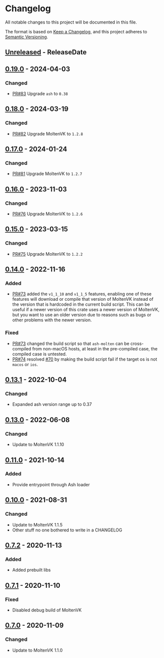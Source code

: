 <!-- markdownlint-disable blanks-around-headings blanks-around-lists no-duplicate-heading -->

# Changelog
All notable changes to this project will be documented in this file.

The format is based on [Keep a Changelog](https://keepachangelog.com/en/1.0.0/),
and this project adheres to [Semantic Versioning](https://semver.org/spec/v2.0.0.html).

<!-- next-header -->
## [Unreleased] - ReleaseDate

## [0.19.0] - 2024-04-03
### Changed
- [PR#83](https://github.com/EmbarkStudios/ash-molten/pull/83) Upgrade `ash` to `0.38`

## [0.18.0] - 2024-03-19
### Changed
- [PR#82](https://github.com/EmbarkStudios/ash-molten/pull/82) Upgrade MoltenVK to `1.2.8`

## [0.17.0] - 2024-01-24
### Changed
- [PR#81](https://github.com/EmbarkStudios/ash-molten/pull/81) Upgrade MoltenVK to `1.2.7`

## [0.16.0] - 2023-11-03
### Changed
- [PR#76](https://github.com/EmbarkStudios/ash-molten/pull/76) Upgrade MoltenVK to `1.2.6`

## [0.15.0] - 2023-03-15
### Changed
- [PR#75](https://github.com/EmbarkStudios/ash-molten/pull/75) Upgrade MoltenVK to `1.2.2`

## [0.14.0] - 2022-11-16
### Added
- [PR#73](https://github.com/EmbarkStudios/ash-molten/pull/73) added the `v1_1_10` and `v1_1_5` features, enabling one of these features will download or compile that version of MoltenVK instead of the version that is hardcoded in the current build script. This can be useful if a newer version of this crate uses a newer version of MoltenVK, but you want to use an older version due to reasons such as bugs or other problems with the newer version.

### Fixed
- [PR#73](https://github.com/EmbarkStudios/ash-molten/pull/73) changed the build script so that `ash-molten` can be cross-compiled from non-macOS hosts, at least in the pre-compiled case, the compiled case is untested.
- [PR#74](https://github.com/EmbarkStudios/ash-molten/pull/74) resolved [#70](https://github.com/EmbarkStudios/ash-molten/issues/70) by making the build script fail if the target os is not `macos` or `ios`.

## [0.13.1] - 2022-10-04
### Changed
- Expanded ash version range up to 0.37

## [0.13.0] - 2022-06-08
### Changed
- Update to MoltenVK 1.1.10

## [0.11.0] - 2021-10-14
### Added
- Provide entrypoint through Ash loader

## [0.10.0] - 2021-08-31
### Changed
- Update to MoltenVK 1.1.5
- Other stuff no one bothered to write in a CHANGELOG

## [0.7.2] - 2020-11-13
### Added
- Added prebuilt libs

## [0.7.1] - 2020-11-10
### Fixed
- Disabled debug build of MoltenVK

## [0.7.0] - 2020-11-09
### Changed
- Update to MoltenVK 1.1.0

<!-- next-url -->
[Unreleased]: https://github.com/EmbarkStudios/ash-molten/compare/0.19.0...HEAD
[0.19.0]: https://github.com/EmbarkStudios/ash-molten/compare/0.18.0...0.19.0
[0.18.0]: https://github.com/EmbarkStudios/ash-molten/compare/0.17.0...0.18.0
[0.17.0]: https://github.com/EmbarkStudios/ash-molten/compare/0.16.0...0.17.0
[0.16.0]: https://github.com/EmbarkStudios/ash-molten/compare/0.15.0...0.16.0
[0.15.0]: https://github.com/EmbarkStudios/ash-molten/compare/0.14.0...0.15.0
[0.14.0]: https://github.com/EmbarkStudios/ash-molten/compare/v0.13.1+1.1.10...0.14.0
[0.13.1]: https://github.com/EmbarkStudios/ash-molten/compare/v0.13.0+1.1.10...v0.13.1+1.1.10
[0.13.0]: https://github.com/EmbarkStudios/ash-molten/compare/v0.11.0+1.1.5...v0.13.0+1.1.10
[0.11.0]: https://github.com/EmbarkStudios/ash-molten/compare/v0.10.0...v0.11.0+1.1.5
[0.10.0]: https://github.com/EmbarkStudios/ash-molten/compare/v0.7.2...v0.10.0
[0.7.2]: https://github.com/EmbarkStudios/ash-molten/compare/v0.7.1...v0.7.2
[0.7.1]: https://github.com/EmbarkStudios/ash-molten/compare/v0.7.0...v0.7.1
[0.7.0]: https://github.com/EmbarkStudios/ash-molten/releases/tag/v0.7.0

